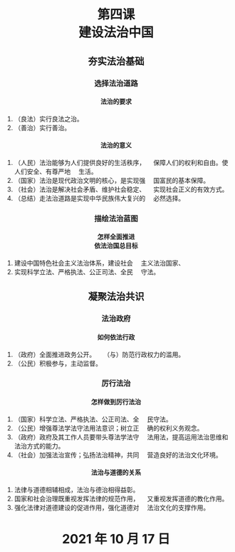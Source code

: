 # <center>第四课<br>建设法治中国</center>

## <center>夯实法治基础</center>

### <center>选择法治道路</center>

#### <center>法治的要求</center>

1. （良法）实行良法之治。
2. （善治）实行善治。

#### <center>法治的意义</center>

1. （人民）法治能够为人们提供良好的生活秩序，
&emsp;保障人们的权利和自由。使人们安全、有尊严地
&emsp;生活。
2. （国家）法治是现代政治文明的核心，是实现强
&emsp;国富民的基本保障。
3. （社会）法治是解决社会矛盾、维护社会稳定、
&emsp;实现社会正义的有效方式。
4. （总结）走法治道路是实现中华民族伟大复兴的
&emsp;必然选择。

### <center>描绘法治蓝图</center>

#### <center>怎样全面推进<br>依法治国总目标</center>

1. 建设中国特色社会主义法治体系，建设社会
&emsp;主义法治国家、
2. 实现科学立法、严格执法、公正司法、全民
&emsp;守法。

## <center>凝聚法治共识</center>

### <center>法治政府</center>

#### <center>如何依法行政</center>

1. （政府）全面推进政务公开。
&emsp;（与）防范行政权力的滥用。
2. （公民）积极参与，主动监督。

### <center>厉行法治</center>

#### <center>怎样做到厉行法治</center>

1. （国家）科学立法、严格执法、公正司法、全
&emsp;民守法。
2. （公民）增强尊法学法守法用法意识；树立正
&emsp;确的权利义务观念。
3. （政府）政府及其工作人员要带头尊法学法守
&emsp;法用法，提高运用法治思维和法治方式的能力。
4. （社会）加强法治宣传；弘扬法治精神，共同
&emsp;营造良好的法治文化环境。

#### <center>法治与道德的关系</center>

1. 法律与道德相辅相成，法治与德治相得益彰。
1. 国家和社会治理既重视发挥法律的规范作用，
&emsp;又重视发挥道德的教化作用。
2. 强化法律对道德建设的促进作用，强化道德对
&emsp;法治文化的支撑作用。

# <center>2021 年 10 月 17 日</center>